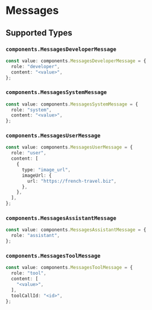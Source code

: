 # Messages


## Supported Types

### `components.MessagesDeveloperMessage`

```typescript
const value: components.MessagesDeveloperMessage = {
  role: "developer",
  content: "<value>",
};
```

### `components.MessagesSystemMessage`

```typescript
const value: components.MessagesSystemMessage = {
  role: "system",
  content: "<value>",
};
```

### `components.MessagesUserMessage`

```typescript
const value: components.MessagesUserMessage = {
  role: "user",
  content: [
    {
      type: "image_url",
      imageUrl: {
        url: "https://french-travel.biz",
      },
    },
  ],
};
```

### `components.MessagesAssistantMessage`

```typescript
const value: components.MessagesAssistantMessage = {
  role: "assistant",
};
```

### `components.MessagesToolMessage`

```typescript
const value: components.MessagesToolMessage = {
  role: "tool",
  content: [
    "<value>",
  ],
  toolCallId: "<id>",
};
```

